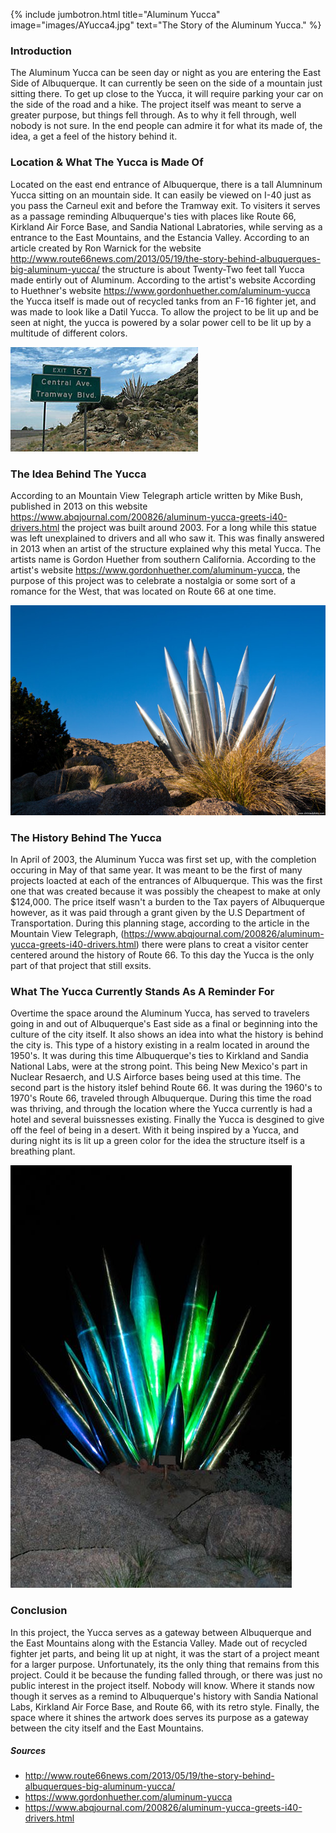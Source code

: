 ---
---

{% include jumbotron.html
title="Aluminum Yucca"
image="images/AYucca4.jpg"
text="The Story of the Aluminum Yucca."
%} 

### Introduction

The Aluminum Yucca can be seen day or night as you are entering the East Side of Albuquerque. It can currently be seen on the side of a mountain just sitting there. To get up close to the Yucca, it will require parking your car on the side of the road and a hike. The project itself was meant to serve a greater purpose, but things fell through. As to why it fell through, well nobody is not sure. In the end people can admire it for what its made of, the idea, a get a feel of the history behind it.

### Location & What The Yucca is Made Of

Located on the east end entrance of Albuquerque, there is a tall Alumninum Yucca sitting on an mountain side. It can easily be viewed on I-40 just as you pass the Carneul exit and before the Tramway exit. To visiters it serves as a passage reminding Albuquerque's ties with places like Route 66, Kirkland Air Force Base, and Sandia National Labratories, while serving as a entrance to the East Mountains, and the Estancia Valley. According to an article created by Ron Warnick for the website http://www.route66news.com/2013/05/19/the-story-behind-albuquerques-big-aluminum-yucca/ the structure is about Twenty-Two feet tall Yucca made entirly out of Aluminum. According to the artist's website According to Huethner's website https://www.gordonhuether.com/aluminum-yucca the Yucca itself is made out of recycled tanks from an F-16 fighter jet, and was made to look like a Datil Yucca. To allow the project to be lit up and be seen at night, the yucca is powered by a solar power cell to be lit up by a multitude of different colors.

![Aluminum Yucca Location](images/AYucca3.jpg "Aluminum Yucca Location")

### The Idea Behind The Yucca

According to an Mountain View Telegraph article written by Mike Bush, published in 2013 on this website https://www.abqjournal.com/200826/aluminum-yucca-greets-i40-drivers.html the project was built around 2003. For a long while this statue was left unexplained to drivers and all who saw it. This was finally answered in 2013 when an artist of the structure explained why this metal Yucca. The artists name is Gordon Huether from southern California. According to the artist's website https://www.gordonhuether.com/aluminum-yucca, the purpose of this project was to celebrate a nostalgia or some sort of a romance for the West, that was located on Route 66 at one time.

![Aluminum Yucca](images/AYucca1.jpg "Aluminum Yucca")

### The History Behind The Yucca

In April of 2003, the Aluminum Yucca was first set up, with the completion occuring in May of that same year. It was meant to be the first of many projects loacted at each of the entrances of Albuquerque. This was the first one that was created because it was possibly the cheapest to make at only $124,000. The price itself wasn't a burden to the Tax payers of Albuquerque however, as it was paid through a grant given by the U.S Department of Transportation. During this planning stage, according to the article in the Mountain View Telegraph, (https://www.abqjournal.com/200826/aluminum-yucca-greets-i40-drivers.html) there were plans to creat a visitor center centered around the history of Route 66. To this day the Yucca is the only part of that project that still exsits.

### What The Yucca Currently Stands As A Reminder For

Overtime the space around the Aluminum Yucca, has served to travelers going in and out of Albuquerque's East side as a final or beginning into the culture of the city itself. It also shows an idea into what the history is behind the city is. This type of a history existing in a realm located in around the 1950's. It was during this time Albuquerque's ties to Kirkland and Sandia National Labs, were at the strong point. This being New Mexico's part in Nuclear Resaerch, and U.S Airforce bases being used at this time. The second part is the history itslef behind Route 66. It was during the 1960's to 1970's Route 66, traveled through Albuquerque. During this time the road was thriving, and through the location where the Yucca currently is had a hotel and several buissnesses existing. Finally the Yucca is desgined to give off the feel of being in a desert. With it being inspired by a Yucca, and during night its is lit up a green color for the idea the structure itself is a breathing plant.

![Aluminum Yucca at night](images/AYucca2.jpg "Aluminum Yucca at Night")

### Conclusion

In this project, the Yucca serves as a gateway between Albuquerque and the East Mountains along with the Estancia Valley. Made out of recycled fighter jet parts, and being lit up at night, it was the start of a project meant for a larger purpose. Unfortunately, its the only thing that remains from this project. Could it be because the funding falled through, or there was just no public interest in the project itself. Nobody will know. Where it stands now though it serves as a remind to Albuquerque's history with Sandia National Labs, Kirkland Air Force Base, and Route 66, with its retro style. Finally, the space where it shines the artwork does serves its purpose as a gateway between the city itself and the East Mountains.

##### Sources

-  http://www.route66news.com/2013/05/19/the-story-behind-albuquerques-big-aluminum-yucca/
-  https://www.gordonhuether.com/aluminum-yucca
-  https://www.abqjournal.com/200826/aluminum-yucca-greets-i40-drivers.html
